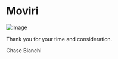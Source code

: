 # Moviri

![image](https://user-images.githubusercontent.com/73509539/138954411-302398c6-171a-4c40-825e-941f3d0619eb.png)


Thank you for your time and consideration.

Chase Bianchi
